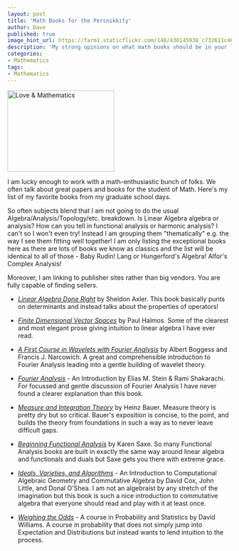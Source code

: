 ```yaml
---
layout: post
title: 'Math Books for the Persnikkity'
author: Dave
published: true
image_hint_url: https://farm1.staticflickr.com/148/438145938_c732611c46_m.jpg
description: 'My strong opinions on what math books should be in your library'
categories:
- Mathematics
tags:
- Mathematics
---
```

<a href="https://www.flickr.com/photos/lost_archetype/438145938" title="Love &amp; Mathematics by Fred Hasselman, on Flickr">
  <img src="https://farm1.staticflickr.com/148/438145938_c732611c46_m.jpg" width="240" height="182" alt="Love &amp; Mathematics">
</a>

I am lucky enough to work with a math-enthusiastic bunch of folks.  We often
talk about great papers and books for the student of Math.  Here's my list of my
favorite books from my graduate school days.

<!-- -**-END-**- -->

So often subjects blend that I am not going to do the usual
Algebra/Analysis/Topology/etc. breakdown.  Is Linear Algebra algebra or
analysis?  How can you tell in functional analysis or harmonic analysis?  I
can't so I won't even try!  Instead I am grouping them "thematically" e.g. the
way I see them fitting well together!  I am only listing the exceptional books
here as there are lots of books we know as classics and the list will be
identical to all of those - Baby Rudin!  Lang or Hungerford's Algebra!  Alfor's
Complex Analysis!

Moreover, I am linking to publisher sites rather than big vendors.  You are
fully capable of finding sellers.

* _[Linear Algebra Done Right](http://linear.axler.net/)_ by Sheldon Axler. This
  book basically punts on determinants and instead talks about the properties of
  operators!
* _[Finite Dimensional Vector Spaces](http://www.springer.com/mathematics/algebra/book/978-0-387-90093-3)_
  by Paul Halmos.  Some of the clearest and most elegant prose giving intuition to linear algebra I have ever read.
* _[A First Course in Wavelets with Fourier Analysis](http://www.wiley.com/WileyCDA/WileyTitle/productCd-0470431172.html)_
  by Albert Boggess and Francis J. Narcowich.  A great and comprehensible
  introduction to Fourier Analysis leading into a gentle building of wavelet
  theory.
* _[Fourier Analysis](http://press.princeton.edu/titles/7562.html)_ -
  An Introduction by Elias M. Stein &amp; Rami Shakarachi.  For focussed
  and gentle discussion of Fourier Analysis I have never found a clearer
  explanation than this book.
* _[Measure and Integration Theory](http://www.degruyter.com/view/product/174435)_
  by Heinz Bauer.  Measure theory is pretty dry but so critical.  Bauer's
  exposition is concise, to the point, and builds the theory from foundations in
  such a way as to never leave difficult gaps.
* _[Beginning Functional Analysis](http://www.springer.com/mathematics/analysis/book/978-0-387-95224-6)_
  by Karen Saxe.  So many Functional Analysis books are built in exactly the
  same way around linear algebra and functionals and duals but Saxe gets you
  there with extreme grace.

* _[Ideals, Varieties, and Algorithms](http://www.springer.com/mathematics/algebra/book/978-0-387-35650-1)_ -
  An Introduction to Computational Algebraic Geometry and Commutative Algebra
  by David Cox, John Little, and Donal O'Shea.  I am not an algebraist by any
  stretch of the imagination but this book is such a nice introduction to
  commutative algebra that everyone should read and play with it at least once.

* _[Weighing the Odds](http://www.cambridge.org/us/academic/subjects/statistics-probability/statistical-theory-and-methods/weighing-odds-course-probability-and-statistics)_ -
  A course in Probability and Statistics by David Williams.  A course in
  probability that does not simply jump into Expectation and Distributions but
  instead wants to lend intuition to the process.
